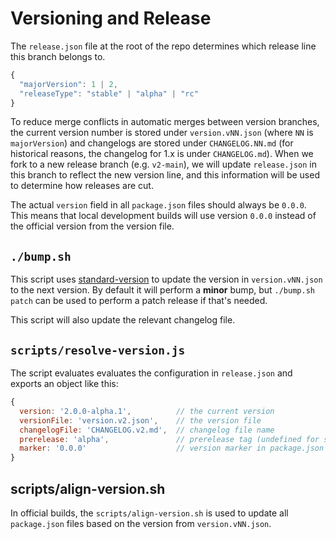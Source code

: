 # Versioning and Release

The `release.json` file at the root of the repo determines which release line
this branch belongs to.

```js
{
  "majorVersion": 1 | 2,
  "releaseType": "stable" | "alpha" | "rc"
}
```

To reduce merge conflicts in automatic merges between version branches, the
current version number is stored under `version.vNN.json` (where `NN` is
`majorVersion`) and changelogs are stored under `CHANGELOG.NN.md` (for
historical reasons, the changelog for 1.x is under `CHANGELOG.md`). When we
fork to a new release branch (e.g. `v2-main`), we will update `release.json` in
this branch to reflect the new version line, and this information will be used
to determine how releases are cut.

The actual `version` field in all `package.json` files should always be `0.0.0`.
This means that local development builds will use version `0.0.0` instead of the
official version from the version file.

## `./bump.sh`

This script uses [standard-version] to update the version in `version.vNN.json`
to the next version. By default it will perform a **minor** bump, but `./bump.sh
patch` can be used to perform a patch release if that's needed.

This script will also update the relevant changelog file.

[standard-version]: https://github.com/conventional-changelog/standard-version

## `scripts/resolve-version.js`

The script evaluates evaluates the configuration in `release.json` and exports an
object like this:

```js
{
  version: '2.0.0-alpha.1',          // the current version
  versionFile: 'version.v2.json',    // the version file
  changelogFile: 'CHANGELOG.v2.md',  // changelog file name
  prerelease: 'alpha',               // prerelease tag (undefined for stable)
  marker: '0.0.0'                    // version marker in package.json files
}
```

## scripts/align-version.sh

In official builds, the `scripts/align-version.sh` is used to update all
`package.json` files based on the version from `version.vNN.json`.